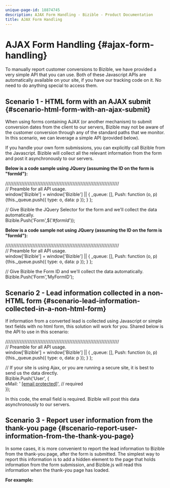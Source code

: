 ```yaml
---
unique-page-id: 18874745
description: AJAX Form Handling - Bizible - Product Documentation
title: AJAX Form Handling
---
```


# AJAX Form Handling {#ajax-form-handling}

To manually report customer conversions to Bizible, we have provided a very simple API that you can use. Both of these Javascript APIs are automatically available on your site, if you have our tracking code on it. No need to do anything special to access them.

## Scenario 1 - HTML form with an AJAX submit {#scenario-html-form-with-an-ajax-submit}

When using forms containing AJAX (or another mechanism) to submit conversion dates from the client to our servers, Bizible may not be aware of the customer conversion through any of the standard paths that we monitor. In this scenario, we can leverage a simple API (provided below).   
  
If you handle your own form submissions, you can explicitly call Bizible from the Javascript. Bizible will collect all the relevant information from the form and post it asynchronously to our servers.  
  
**Below is a code sample using JQuery (assuming the ID on the form is "formId"):** 
  
///////////////////////////////////////////////////////////////////////  
// Preamble for all API usage.  
window['Bizible'] = window['Bizible'] || { _queue: [], Push: function (o, p) {this._queue.push({ type: o, data: p }); } };  
  
// Give Bizible the JQuery Selector for the form and we'll collect the data automatically.  
Bizible.Push('Form',$('#*formId*'));  
  
**Below is a code sample not using JQuery (assuming the ID on the form is "formId"):** 
  
///////////////////////////////////////////////////////////////////////  
// Preamble for all API usage.  
window['Bizible'] = window['Bizible'] || { _queue: [], Push: function (o, p) {this._queue.push({ type: o, data: p }); } };  
  
// Give Bizible the Form ID and we'll collect the data automatically.  
Bizible.Push('Form','MyFormID');

## Scenario 2 - Lead information collected in a non-HTML form {#scenario-lead-information-collected-in-a-non-html-form}

If information from a converted lead is collected using Javascript or simple text fields with no html form, this solution will work for you. Shared below is the API to use in this scenario:   
  
///////////////////////////////////////////////////////////////////////  
// Preamble for all API usage.  
window['Bizible'] = window['Bizible'] || { _queue: [], Push: function (o, p) {this._queue.push({ type: o, data: p }); } };  
  
// If your site is using Ajax, or you are running a secure site, it is best to send us the data directly.  
Bizible.Push('User', {  
eMail: ' [[email protected]](http://docs.marketo.com/cdn-cgi/l/email-protection)', // required  
});  
  
In this code, the email field is required. Bizible will post this data asynchronously to our servers.

## Scenario 3 - Report user information from the thank-you page {#scenario-report-user-information-from-the-thank-you-page}

In some cases, it is more convenient to report the lead information to Bizible from the thank-you page, after the form is submitted. The simplest way to report this information is to add a hidden element to the page that holds information from the form submission, and Bizible.js will read this information when the thank-you page has loaded.  
  
**For example:** 
<div id="bizible.reportUser" style="display:none"  
data-email=" [[email protected]](http://docs.marketo.com/cdn-cgi/l/email-protection)">  
  
It doesn't matter whether the hidden element is a div, script, or any other tag type. Bizible looks for the id="bizible.reportUser" to read the information.

